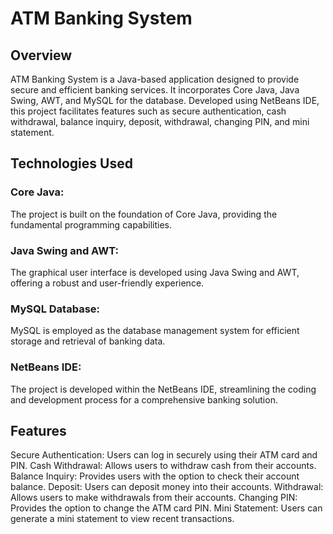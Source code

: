# ATM Banking System
## Overview
ATM Banking System is a Java-based application designed to provide secure and efficient banking services. It incorporates Core Java, Java Swing, AWT, and MySQL for the database. Developed using NetBeans IDE, this project facilitates features such as secure authentication, cash withdrawal, balance inquiry, deposit, withdrawal, changing PIN, and mini statement.

## Technologies Used
### Core Java: 
The project is built on the foundation of Core Java, providing the fundamental programming capabilities.
### Java Swing and AWT: 
The graphical user interface is developed using Java Swing and AWT, offering a robust and user-friendly experience.
### MySQL Database: 
MySQL is employed as the database management system for efficient storage and retrieval of banking data.
### NetBeans IDE: 
The project is developed within the NetBeans IDE, streamlining the coding and development process for a comprehensive banking solution.
## Features
Secure Authentication: Users can log in securely using their ATM card and PIN.
Cash Withdrawal: Allows users to withdraw cash from their accounts.
Balance Inquiry: Provides users with the option to check their account balance.
Deposit: Users can deposit money into their accounts.
Withdrawal: Allows users to make withdrawals from their accounts.
Changing PIN: Provides the option to change the ATM card PIN.
Mini Statement: Users can generate a mini statement to view recent transactions.
